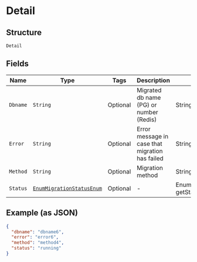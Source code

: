 
# Detail

## Structure

`Detail`

## Fields

| Name | Type | Tags | Description | Getter | Setter |
|  --- | --- | --- | --- | --- | --- |
| `Dbname` | `String` | Optional | Migrated db name (PG) or number (Redis) | String getDbname() | setDbname(String dbname) |
| `Error` | `String` | Optional | Error message in case that migration has failed | String getError() | setError(String error) |
| `Method` | `String` | Optional | Migration method | String getMethod() | setMethod(String method) |
| `Status` | [`EnumMigrationStatusEnum`](../../doc/models/enum-migration-status-enum.md) | Optional | - | EnumMigrationStatusEnum getStatus() | setStatus(EnumMigrationStatusEnum status) |

## Example (as JSON)

```json
{
  "dbname": "dbname6",
  "error": "error6",
  "method": "method4",
  "status": "running"
}
```

